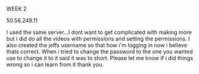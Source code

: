 WEEK 2

50.56.249.11

I used the same server...I dont want to get complicated with making more but i did do all the videos with permissions and setting the permissions.
I also created the jeffs username so that how i'm logging in now i believe thats correct.  When i tried to change the password to the one
you wanted use to change it to it said it was to short.  Please let me know if i did things wrong so i can learn from it thank you.